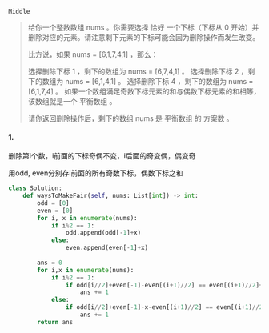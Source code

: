 `Middle`

> 给你一个整数数组 nums 。你需要选择 恰好 一个下标（下标从 0 开始）并删除对应的元素。请注意剩下元素的下标可能会因为删除操作而发生改变。
>
> 比方说，如果 nums = [6,1,7,4,1] ，那么：
>
> 选择删除下标 1 ，剩下的数组为 nums = [6,7,4,1] 。
> 选择删除下标 2 ，剩下的数组为 nums = [6,1,4,1] 。
> 选择删除下标 4 ，剩下的数组为 nums = [6,1,7,4] 。
> 如果一个数组满足奇数下标元素的和与偶数下标元素的和相等，该数组就是一个 平衡数组 。
>
> 请你返回删除操作后，剩下的数组 nums 是 平衡数组 的 方案数 。
>

#### 1. 

删除第i个数，i前面的下标奇偶不变，i后面的奇变偶，偶变奇

用odd, even分别存i前面的所有奇数下标，偶数下标之和

```python
class Solution:
    def waysToMakeFair(self, nums: List[int]) -> int:
        odd = [0]
        even = [0]
        for i, x in enumerate(nums):
            if i%2 == 1:
                odd.append(odd[-1]+x)
            else:
                even.append(even[-1]+x)
            
        ans = 0
        for i,x in enumerate(nums):
            if i%2 == 1:
                if odd[i//2]+even[-1]-even[(i+1)//2] == even[(i+1)//2]+odd[-1]-x-odd[i//2]:
                    ans += 1
            else:
                if odd[i//2]+even[-1]-x-even[(i+1)//2] == even[(i+1)//2]+odd[-1]-odd[i//2]:
                    ans += 1
        return ans
```

